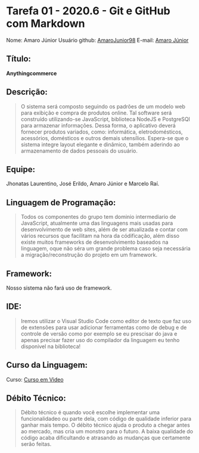 # Tarefa 01 - 2020.6 - Git e GitHub com Markdown
Nome: Amaro Júnior
Usuário github: [AmaroJunior98](https://github.com/AmaroJunior98/)
E-mail: [Amaro Júnior](porfirioamarojr@gmail.com)

## Título:
**Anythingcommerce**

## Descrição: 
>O sistema será composto seguindo os padrões de um modelo web para exibição e compra de produtos
>online. Tal software será construído utilizando-se JavaScript, biblioteca NodeJS e PostgreSQl para
>armazenar informações. Dessa forma, o aplicativo deverá fornecer produtos variados, como: informática,
>eletrodomésticos, acessórios, domésticos e outros demais utensílios. Espera-se que o sistema integre
>layout elegante e dinâmico, também aderindo ao armazenamento de dados pessoais do usuário.

## Equipe:
Jhonatas Laurentino, José Erildo, Amaro Júnior e Marcelo Raí.

## Linguagem de Programação: 
>Todos os componentes do grupo tem dominio intermediario de JavaScript, atualmente uma das 
>linguagens mais usadas para desenvolvimento de web sites, além de ser atualizada e contar com vários 
>recursos que facilitam na hora da códificação, além disso existe muitos frameworks de desenvolvimento
>baseados na linguagem, oque não séra um grande problema caso seja necessária a migração/reconstrução 
>do projeto em um framework.

## Framework:
Nosso sistema não fará uso de framework.

## IDE:
>Iremos utilizar o Visual Studio Code como editor de texto que faz uso de extensões para usar adicionar
>ferramentas como de debug e de controle de versão como por exemplo se eu prescisar do java e apenas
>precisar fazer uso do compilador da linguagem eu tenho disponivel na biblioteca!

## Curso da Linguagem:
Curso: [Curso em Video](https://www.cursoemvideo.com/course/javascript/)

## Débito Técnico:
>Débito técnico é quando você escolhe implementar uma funcionalidadeo ou parte dela, com código de
>qualidade inferior para ganhar mais tempo. O débito técnico ajuda o produto a chegar antes ao mercado, 
>mas cria um monstro para o futuro. A baixa qualidade do código acaba dificultando e atrasando as 
>mudanças que certamente serão feitas.


